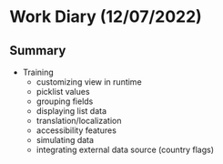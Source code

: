 # Work Diary (12/07/2022)

## Summary
* Training
    - customizing view in runtime
    - picklist values
    - grouping fields
    - displaying list data
    - translation/localization
    - accessibility features
    - simulating data
    - integrating external data source (country flags)
